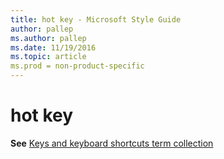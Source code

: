 ```yaml
---
title: hot key - Microsoft Style Guide
author: pallep
ms.author: pallep
ms.date: 11/19/2016
ms.topic: article
ms.prod = non-product-specific
---
```


# hot key

**See** [Keys and keyboard shortcuts term collection](/style-guide/a-z-word-list-term-collections/term-collections/keys-keyboard-shortcuts)
